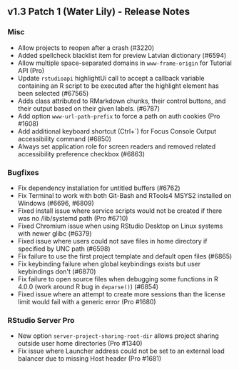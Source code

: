 ## v1.3 Patch 1 (Water Lily) - Release Notes


### Misc

- Allow projects to reopen after a crash (#3220)
- Added spellcheck blacklist item for preview Latvian dictionary (#6594)
- Allow multiple space-separated domains in `www-frame-origin` for Tutorial API (Pro)
- Update `rstudioapi` highlightUi call to accept a callback variable containing an R script to be executed after the highlight element has been selected (#67565)
- Adds class attributed to RMarkdown chunks, their control buttons, and their output based on their given labels. (#6787)
- Add option `www-url-path-prefix` to force a path on auth cookies (Pro #1608)
- Add additional keyboard shortcut (Ctrl+`) for Focus Console Output accessibility command (#6850)
- Always set application role for screen readers and removed related accessibility preference checkbox (#6863)

### Bugfixes

- Fix dependency installation for untitled buffers (#6762)
- Fix Terminal to work with both Git-Bash and RTools4 MSYS2 installed on Windows (#6696, #6809)
- Fixed install issue where service scripts would not be created if there was no /lib/systemd path (Pro #6710)
- Fixed Chromium issue when using RStudio Desktop on Linux systems with newer glibc (#6379)
- Fixed issue where users could not save files in home directory if specified by UNC path (#6598)
- Fix failure to use the first project template and default open files (#6865)
- Fix keybinding failure when global keybindings exists but user keybindings don't (#6870)
- Fix failure to open source files when debugging some functions in R 4.0.0 (work around R bug in `deparse()`) (#6854)
- Fixed issue where an attempt to create more sessions than the license limit would fail with a generic error (Pro #1680)

### RStudio Server Pro

- New option `server-project-sharing-root-dir` allows project sharing outside user home directories (Pro #1340)
- Fix issue where Launcher address could not be set to an external load balancer due to missing Host header (Pro #1681)
